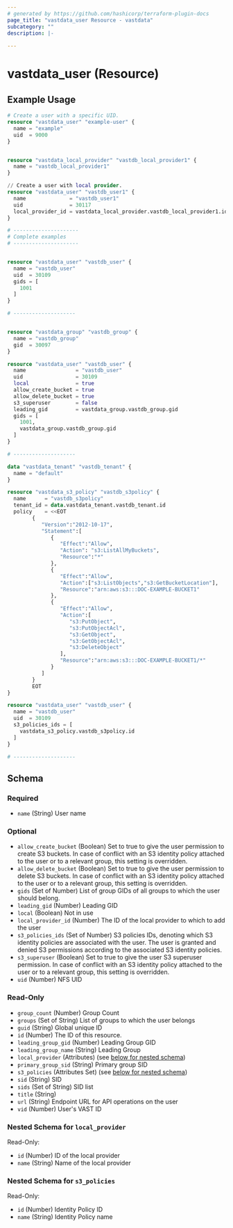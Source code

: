 ```yaml
---
# generated by https://github.com/hashicorp/terraform-plugin-docs
page_title: "vastdata_user Resource - vastdata"
subcategory: ""
description: |-
  
---
```


# vastdata_user (Resource)



## Example Usage

```terraform
# Create a user with a specific UID.
resource "vastdata_user" "example-user" {
  name = "example"
  uid  = 9000
}


resource "vastdata_local_provider" "vastdb_local_provider1" {
  name = "vastdb_local_provider1"
}

// Create a user with local provider.
resource "vastdata_user" "vastdb_user1" {
  name              = "vastdb_user1"
  uid               = 30117
  local_provider_id = vastdata_local_provider.vastdb_local_provider1.id
}

# ---------------------
# Complete examples
# ---------------------


resource "vastdata_user" "vastdb_user" {
  name = "vastdb_user"
  uid  = 30109
  gids = [
    1001
  ]
}

# --------------------


resource "vastdata_group" "vastdb_group" {
  name = "vastdb_group"
  gid  = 30097
}

resource "vastdata_user" "vastdb_user" {
  name                = "vastdb_user"
  uid                 = 30109
  local               = true
  allow_create_bucket = true
  allow_delete_bucket = true
  s3_superuser        = false
  leading_gid         = vastdata_group.vastdb_group.gid
  gids = [
    1001,
    vastdata_group.vastdb_group.gid
  ]
}

# --------------------

data "vastdata_tenant" "vastdb_tenant" {
  name = "default"
}

resource "vastdata_s3_policy" "vastdb_s3policy" {
  name      = "vastdb_s3policy"
  tenant_id = data.vastdata_tenant.vastdb_tenant.id
  policy    = <<EOT
        {
           "Version":"2012-10-17",
           "Statement":[
              {
                 "Effect":"Allow",
                 "Action": "s3:ListAllMyBuckets",
                 "Resource":"*"
              },
              {
                 "Effect":"Allow",
                 "Action":["s3:ListObjects","s3:GetBucketLocation"],
                 "Resource":"arn:aws:s3:::DOC-EXAMPLE-BUCKET1"
              },
              {
                 "Effect":"Allow",
                 "Action":[
                    "s3:PutObject",
                    "s3:PutObjectAcl",
                    "s3:GetObject",
                    "s3:GetObjectAcl",
                    "s3:DeleteObject"
                 ],
                 "Resource":"arn:aws:s3:::DOC-EXAMPLE-BUCKET1/*"
              }
           ]
        }
        EOT
}

resource "vastdata_user" "vastdb_user" {
  name = "vastdb_user"
  uid  = 30109
  s3_policies_ids = [
    vastdata_s3_policy.vastdb_s3policy.id
  ]
}

# --------------------
```

<!-- schema generated by tfplugindocs -->
## Schema

### Required

- `name` (String) User name

### Optional

- `allow_create_bucket` (Boolean) Set to true to give the user permission to create S3 buckets. In case of conflict with an S3 identity policy attached to the user or to a relevant group, this setting is overridden.
- `allow_delete_bucket` (Boolean) Set to true to give the user permission to delete S3 buckets. In case of conflict with an S3 identity policy attached to the user or to a relevant group, this setting is overridden.
- `gids` (Set of Number) List of group GIDs of all groups to which the user should belong.
- `leading_gid` (Number) Leading GID
- `local` (Boolean) Not in use
- `local_provider_id` (Number) The ID of the local provider to which to add the user
- `s3_policies_ids` (Set of Number) S3 policies IDs, denoting which S3 identity policies are associated with the user. The user is granted and denied S3 permissions according to the associated S3 identity policies.
- `s3_superuser` (Boolean) Set to true to give the user S3 superuser permission. In case of conflict with an S3 identity policy attached to the user or to a relevant group, this setting is overridden.
- `uid` (Number) NFS UID

### Read-Only

- `group_count` (Number) Group Count
- `groups` (Set of String) List of groups to which the user belongs
- `guid` (String) Global unique ID
- `id` (Number) The ID of this resource.
- `leading_group_gid` (Number) Leading Group GID
- `leading_group_name` (String) Leading Group
- `local_provider` (Attributes) (see [below for nested schema](#nestedatt--local_provider))
- `primary_group_sid` (String) Primary group SID
- `s3_policies` (Attributes Set) (see [below for nested schema](#nestedatt--s3_policies))
- `sid` (String) SID
- `sids` (Set of String) SID list
- `title` (String)
- `url` (String) Endpoint URL for API operations on the user
- `vid` (Number) User's VAST ID

<a id="nestedatt--local_provider"></a>
### Nested Schema for `local_provider`

Read-Only:

- `id` (Number) ID of the local provider
- `name` (String) Name of the local provider


<a id="nestedatt--s3_policies"></a>
### Nested Schema for `s3_policies`

Read-Only:

- `id` (Number) Identity Policy ID
- `name` (String) Identity Policy name
